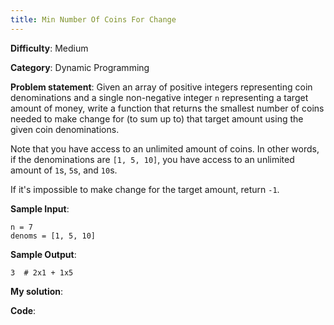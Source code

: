 ```yaml
---
title: Min Number Of Coins For Change
---
```


**Difficulty**: Medium

**Category**: Dynamic Programming

**Problem statement**: Given an array of positive integers representing coin denominations and a single non-negative integer `n` representing a target amount of money, write a function that returns the smallest number of coins needed to make change for (to sum up to) that target amount using the given coin denominations.

Note that you have access to an unlimited amount of coins. In other words, if the denominations are `[1, 5, 10]`, you have access to an unlimited amount of `1`s, `5`s, and `10`s.

If it's impossible to make change for the target amount, return `-1`.

**Sample Input**:<br>
```
n = 7
denoms = [1, 5, 10]
```

**Sample Output**:<br>
```
3  # 2x1 + 1x5
```

**My solution**: 

**Code**:
